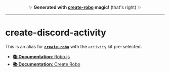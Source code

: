 <p align="center">✨ <strong>Generated with <a href="https://roboplay.dev/create-robo">create-robo</a> magic!</strong> (that's right) ✨</p>

---

# create-discord-activity

This is an alias for **[`create-robo`](https://robojs.dev/create-robo)** with the `activity` kit pre-selected.

- [**📚 Documentation**: Robo.js](https://robojs.dev)
- [**📚 Documentation**: Create Robo](https://robojs.dev/create-robo)
